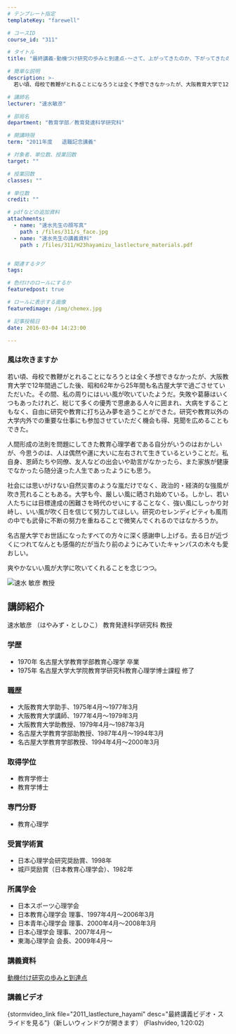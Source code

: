 ```yaml
---
# テンプレート指定
templateKey: "farewell"

# コースID
course_id: "311"

# タイトル
title: "最終講義-動機づけ研究の歩みと到達点-〜さて、上がってきたのか、下がってきたのか〜"

# 簡単な説明
description: >-
  若い頃、母校で教鞭がとれることになろうとは全く予想できなかったが、大阪教育大学で12年間過ごした後、昭和62年から25年間も名古屋大学で過ごさせていただいた。その間、私の周りにはいい風が吹いていた...

# 講師名
lecturer: "速水敏彦"

# 部局名
department: "教育学部／教育発達科学研究科"

# 開講時限
term: "2011年度	退職記念講義"

# 対象者、単位数、授業回数
target: ""

# 授業回数
classes: ""

# 単位数
credit: ""

# pdfなどの追加資料
attachments: 
  - name: "速水先生の顔写真" 
    path : /files/311/s_face.jpg
  - name: "速水先生の講義資料" 
    path : /files/311/H23hayamizu_lastlecture_materials.pdf


# 関連するタグ
tags:

# 色付けのロールにするか
featuredpost: true

# ロールに表示する画像
featuredimage: /img/chemex.jpg

# 記事投稿日
date: 2016-03-04 14:23:00

---
```

### 風は吹きますか 

若い頃、母校で教鞭がとれることになろうとは全く予想できなかったが、大阪教育大学で12年間過ごした後、昭和62年から25年間も名古屋大学で過ごさせていただいた。その間、私の周りにはいい風が吹いていたようだ。失敗や葛藤はいくつもあったけれど、総じて多くの優秀で思慮ある人々に囲まれ、大病をすることもなく、自由に研究や教育に打ち込み夢を追うことができた。研究や教育以外の大学内外での重要な仕事にも参加させていただく機会も得、見聞を広めることもできた。 

人間形成の法則を問題にしてきた教育心理学者である自分がいうのはおかしいが、今思うのは、人は偶然や運に大いに左右されて生きているということだ。私自身、恩師たちや同僚、友人などの出会いや助言がなかったら、また家族が健康でなかったら随分違った人生であったようにも思う。 

社会には思いがけない自然災害のような嵐だけでなく、政治的・経済的な強風が吹き荒れることもある。大学も今、厳しい風に晒され始めている。しかし、若い人たちには目標達成の困難さを時代のせいにすることなく、強い風にしっかり対峙し、いい風が吹く日を信じて努力してほしい。研究のセレンディピティも風雨の中でも武骨に不断の努力を重ねることで微笑んでくれるのではなかろうか。 

名古屋大学でお世話になったすべての方々に深く感謝申し上げる。去る日が近づくにつれてなんとも感傷的だが当たり前のようにみていたキャンパスの木々も愛おしい。 

爽やかないい風が大学に吹いてくれることを念じつつ。

![速水 敏彦 教授](/files/311/s_face.jpg) 
## 講師紹介

速水敏彦 （はやみず・としひこ） 教育発達科学研究科 教授 

### 学歴

  * 1970年 名古屋大学教育学部教育心理学 卒業
  * 1975年 名古屋大学大学院教育学研究科教育心理学博士課程 修了

### 職歴

  * 大阪教育大学助手、1975年4月〜1977年3月
  * 大阪教育大学講師、1977年4月〜1979年3月
  * 大阪教育大学助教授、1979年4月〜1987年3月
  * 名古屋大学教育学部助教授、1987年4月〜1994年3月
  * 名古屋大学教育学部教授、1994年4月〜2000年3月

### 取得学位

  * 教育学修士
  * 教育学博士

### 専門分野

  * 教育心理学

### 受賞学術賞

  * 日本心理学会研究奨励賞、1998年
  * 城戸奨励賞（日本教育心理学会）、1982年

### 所属学会

  * 日本スポーツ心理学会
  * 日本教育心理学会 理事、1997年4月〜2006年3月
  * 日本青年心理学会 理事、2000年4月〜2008年3月
  * 日本心理学会 理事、2007年4月〜
  * 東海心理学会 会長、2009年4月〜
### 講義資料


[動機付け研究の歩みと到達点](/files/311/H23hayamizu_lastlecture_materials.pdf) 

### 講義ビデオ

{stormvideo_link file="2011_lastlecture_hayami" desc="最終講義ビデオ・スライドを見る"}（新しいウィンドウが開きます） (Flashvideo, 1:20:02)